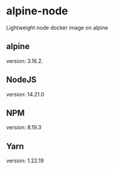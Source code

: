 # alpine-node
Lightweight node docker image on alpine

## alpine
version: 3.16.2.

## NodeJS
version: 14.21.0

## NPM
version: 8.19.3

## Yarn
version: 1.22.19
